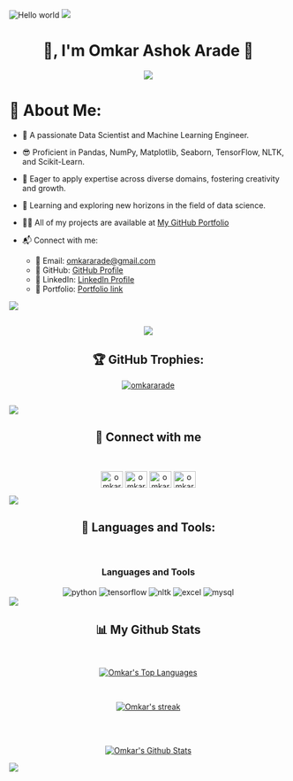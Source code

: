 <img src="https://raw.githubusercontent.com/sagar-viradiya/sagar-viradiya/master/resources/banner.png" alt="Hello world">
<img src="https://raw.githubusercontent.com/andreasbm/readme/master/assets/lines/colored.png">

<h1 align="center">👋, I'm Omkar Ashok Arade 👦</h1>
<p align="center">
  <a href="https://github.com/DenverCoder1/readme-typing-svg" target="_blank">
    <img src="https://readme-typing-svg.demolab.com/?lines=A 20Machine%20Learning%20Engineer%20from%20India 👨🏻‍💻; Proficient in Pandas, NumPy, Matplotlib, Seaborn, TensorFlow, NLTK, and Scikit-Learn; Eager to apply expertise across diverse domains, fostering creativity and growth.&font=Fira%20Code&center=true&width=440&height=45&color=#37bcf7&vCenter=true&size=22&pause=1000"></a>
</p>

<div style={{ width: "300px", height: "300", marginTop: "500px" }}>
  <img align="right" src="https://media3.giphy.com/media/L1R1tvI9svkIWwpVYr/giphy.gif?cid=ecf05e47a42b3n48m5m22lwh4gzsuqdb8fef2m1sdioobrc2&rid=giphy.gif&ct=g" alt="">

  # 💫 About Me:
  - 👯 A passionate Data Scientist and Machine Learning Engineer.
  - 😎 Proficient in Pandas, NumPy, Matplotlib, Seaborn, TensorFlow, NLTK, and Scikit-Learn.
  - 🙂 Eager to apply expertise across diverse domains, fostering creativity and growth.
  - 🌱 Learning and exploring new horizons in the field of data science.

  - 👨‍💻 All of my projects are available at [My GitHub Portfolio](https://github.com/omkararade)

  - 📬 Connect with me:
    - 📧 Email: omkararade@gmail.com
    - 🐙 GitHub: [GitHub Profile](https://github.com/omkararade)
    - 📱 LinkedIn: [LinkedIn Profile](www.linkedin.com/in/omkararade/)
    - 📱 Portfolio: [Portfolio link](https://omkararade.github.io/Omkar_Portfolio/)



  <img src="https://raw.githubusercontent.com/andreasbm/readme/master/assets/lines/colored.png">
  
  <h2 align="center"><a href="https://visitcount.itsvg.in">
  <img src="https://visitcount.itsvg.in/api?id=omkararade&label=Profile%20Views&color=0&icon=5&pretty=true" />
</a>
  <h2 align="center">🏆 GitHub Trophies:</h2>

  <p align="center"> <a href="https://github.com/ryo-ma/github-profile-trophy"><img src="https://github-profile-trophy.vercel.app/?username=omkararade&theme=radical&no-frame=false&no-bg=false&margin-w=4" alt="omkararade" /></a> </p>

  <p align="center"> <a href="https://twitter.com/" target="blank"><img src="https://img.shields.io/twitter/follow/?logo=twitter&style=for-the-badge" alt="" /></a> </p>

  <img src="https://raw.githubusercontent.com/andreasbm/readme/master/assets/lines/colored.png">

  <h2 align="center">📱 Connect with me</h2>
  <br />
  <p align="center">
    <a href="https://linkedin.com/in/omkararade" target="blank"><img align="center" src="https://raw.githubusercontent.com/rahuldkjain/github-profile-readme-generator/master/src/images/icons/Social/linked-in-alt.svg" alt="omkaraarade" height="30" width="40" /></a>
    <a href="https://www.hackerrank.com/profile/omkararade" target="blank"><img align="center" src="https://raw.githubusercontent.com/rahuldkjain/github-profile-readme-generator/master/src/images/icons/Social/hackerrank.svg" alt="omkararade" height="30" width="40" /></a>
    <a href="https://instagram.com/omkar_arade__" target="blank"><img align="center" src="https://raw.githubusercontent.com/rahuldkjain/github-profile-readme-generator/master/src/images/icons/Social/instagram.svg" alt="omkararade" height="30" width="40" /></a>
    <a href="https://www.youtube.com/@omkararade4651" target="blank"><img align="center" src="https://raw.githubusercontent.com/rahuldkjain/github-profile-readme-generator/master/src/images/icons/Social/youtube.svg" alt="omkararade" height="30" width="40" /></a>
  </p>

  <img src="https://raw.githubusercontent.com/andreasbm/readme/master/assets/lines/colored.png">

  <h2 align="center">🚀 Languages and Tools:</h2>
  <br />
  <div align="center">

  <div align="center">
      <h3 align="center">Languages and Tools</h3>
      <img src="https://img.shields.io/badge/python-3776AB.svg?style=for-the-badge&logo=python&logoColor=white" align="center" alt="python">
      <img src="https://img.shields.io/badge/tensorflow-%23FF6F00.svg?style=for-the-badge&logo=tensorflow&logoColor=white" align="center" alt="tensorflow">
      <img src="https://img.shields.io/badge/nltk-%2315A06B.svg?style=for-the-badge&logo=nltk&logoColor=white" align="center" alt="nltk">
      <img src="https://img.shields.io/badge/excel-%217347.svg?style=for-the-badge&logo=microsoft-excel&logoColor=white" align="center" alt="excel">
      <img src="https://img.shields.io/badge/mysql-4479A1.svg?style=for-the-badge&logo=mysql&logoColor=white" align="center" alt="mysql">
    </div>
  </div>

  <img src="https://raw.githubusercontent.com/andreasbm/readme/master/assets/lines/colored.png">

  <h2 align="center">📊 My Github Stats</h2>
  <br />
  <p align="center">
    <a href="https://github.com/omkararade/github-readme-stats"><img alt="Omkar's Top Languages" src="https://github-readme-stats.vercel.app/api/top-langs/?username=omkararade&langs_count=8&count_private=true&layout=compact&theme=react&hide_border=true&bg_color=0D1117" /></a>
  </p>
  <br />
  <p align="center">
    <a href="https://github.com/omkararade/github-readme-streak-stats">
      <img title="🔥 Get streak stats for your profile at git.io/streak-stats" alt="Omkar's streak" src="https://github-readme-streak-stats.herokuapp.com/?user=omkararade&hide_border=true&theme=react&hide_border=true&bg_color=0D1117" />
    </a>
  </p>

  <br />
  <br />
  <p align="center">
    <a href="https://github.com/omkararade/github-readme-stats"><img alt="Omkar's Github Stats" src="https://github-readme-stats.vercel.app/api?username=omkararade&show_icons=true&locale=en&theme=react&hide_border=true&bg_color=0D1117" alt="Omkar's Github Stats" /></a>
  </p>

  <img src="https://raw.githubusercontent.com/andreasbm/readme/master/assets/lines/colored.png">
</div>
